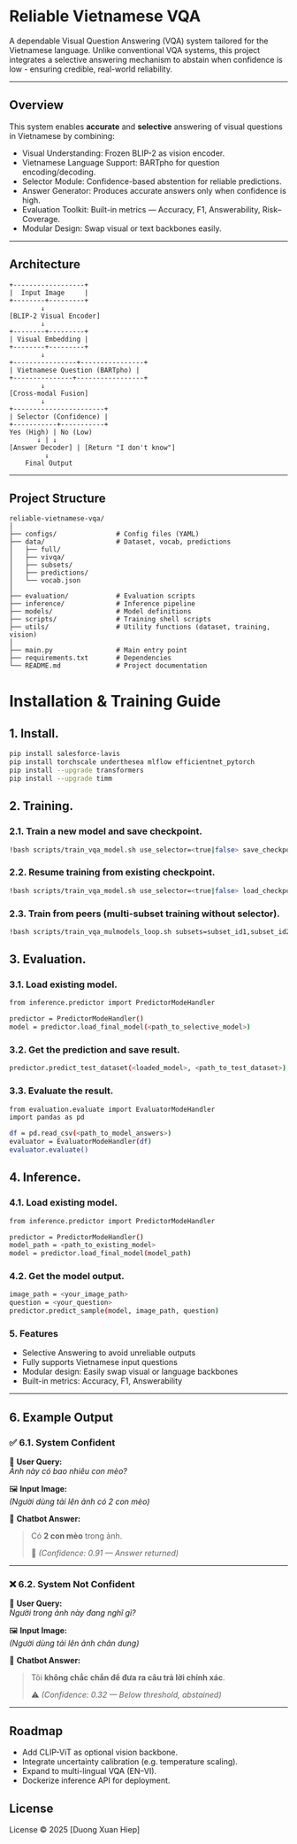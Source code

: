# Reliable Vietnamese VQA

A dependable Visual Question Answering (VQA) system tailored for the Vietnamese language.
Unlike conventional VQA systems, this project integrates a selective answering mechanism to abstain when confidence is low - ensuring credible, real-world reliability.

---

## Overview

This system enables **accurate** and **selective** answering of visual questions in Vietnamese by combining:

- Visual Understanding: Frozen BLIP-2 as vision encoder.
- Vietnamese Language Support: BARTpho for question encoding/decoding.
- Selector Module: Confidence-based abstention for reliable predictions.
- Answer Generator: Produces accurate answers only when confidence is high.
- Evaluation Toolkit: Built-in metrics — Accuracy, F1, Answerability, Risk–Coverage.
- Modular Design: Swap visual or text backbones easily.

---

## Architecture
```
+------------------+
|  Input Image     |
+--------+---------+
        ↓
[BLIP-2 Visual Encoder]
        ↓
+--------+---------+
| Visual Embedding |
+--------+---------+
        ↓
+----------------+----------------+
| Vietnamese Question (BARTpho) |
+---------------+-----------------+
        ↓
[Cross-modal Fusion]
        ↓
+-----------------------+
| Selector (Confidence) |
+-----------+-----------+
Yes (High) | No (Low)
       ↓ | ↓
[Answer Decoder] | [Return "I don't know"]
         ↓
    Final Output
```

---

## Project Structure
```
reliable-vietnamese-vqa/
│
├── configs/               # Config files (YAML)
├── data/                  # Dataset, vocab, predictions
│   ├── full/
│   ├── vivqa/
│   ├── subsets/
│   ├── predictions/
│   └── vocab.json
│
├── evaluation/            # Evaluation scripts
├── inference/             # Inference pipeline
├── models/                # Model definitions
├── scripts/               # Training shell scripts
├── utils/                 # Utility functions (dataset, training, vision)
│
├── main.py                # Main entry point
├── requirements.txt       # Dependencies
└── README.md              # Project documentation
```

# Installation & Training Guide
## 1. Install.
```bash
pip install salesforce-lavis
pip install torchscale underthesea mlflow efficientnet_pytorch
pip install --upgrade transformers
pip install --upgrade timm
```
## 2. Training.
### 2.1. Train a new model and save checkpoint.
```bash
!bash scripts/train_vqa_model.sh use_selector=<true|false> save_checkpoint_path=<path>
```
### 2.2. Resume training from existing checkpoint.
```bash
!bash scripts/train_vqa_model.sh use_selector=<true|false> load_checkpoint_path=<path>
```
### 2.3. Train from peers (multi-subset training without selector).
```bash
!bash scripts/train_vqa_mulmodels_loop.sh subsets=subset_id1,subset_id2,...
```
## 3. Evaluation.
### 3.1. Load existing model.
```bash
from inference.predictor import PredictorModeHandler

predictor = PredictorModeHandler()
model = predictor.load_final_model(<path_to_selective_model>)
```
### 3.2. Get the prediction and save result.
```bash
predictor.predict_test_dataset(<loaded_model>, <path_to_test_dataset>)
```
### 3.3. Evaluate the result.
```bash
from evaluation.evaluate import EvaluatorModeHandler
import pandas as pd

df = pd.read_csv(<path_to_model_answers>)
evaluator = EvaluatorModeHandler(df)
evaluator.evaluate()
```
## 4. Inference.
### 4.1. Load existing model.
```bash
from inference.predictor import PredictorModeHandler

predictor = PredictorModeHandler()
model_path = <path_to_existing_model>
model = predictor.load_final_model(model_path)
```
### 4.2. Get the model output.
```bash
image_path = <your_image_path>
question = <your_question>
predictor.predict_sample(model, image_path, question)
```
### 5. Features
- Selective Answering to avoid unreliable outputs
- Fully supports Vietnamese input questions
- Modular design: Easily swap visual or language backbones
- Built-in metrics: Accuracy, F1, Answerability

---

## 6. Example Output

### ✅ 6.1. System Confident
👤 **User Query:**  
*Ảnh này có bao nhiêu con mèo?*  

🖼️ **Input Image:**  
*(Người dùng tải lên ảnh có 2 con mèo)*  

🤖 **Chatbot Answer:**  
> Có **2 con mèo** trong ảnh.  
>  
> 🔎 *(Confidence: 0.91 — Answer returned)*  

---

### ❌ 6.2. System Not Confident
👤 **User Query:**  
*Người trong ảnh này đang nghĩ gì?*  

🖼️ **Input Image:**  
*(Người dùng tải lên ảnh chân dung)*  

🤖 **Chatbot Answer:**  
> Tôi **không chắc chắn để đưa ra câu trả lời chính xác**.  
>  
> ⚠️ *(Confidence: 0.32 — Below threshold, abstained)*  

---

## Roadmap
- Add CLIP-ViT as optional vision backbone.
- Integrate uncertainty calibration (e.g. temperature scaling).
- Expand to multi-lingual VQA (EN–VI).
- Dockerize inference API for deployment.

## License
License © 2025 [Duong Xuan Hiep]